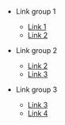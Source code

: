 - Link group 1 
    - [Link 1](file.md) 
    - [Link 2](file.md) 

- Link group 2 
    - [Link 2](file.md) 
    - [Link 3](file.md) 

- Link group 3 
    - [Link 3](file.md) 
    - [Link 4](file.md) 

